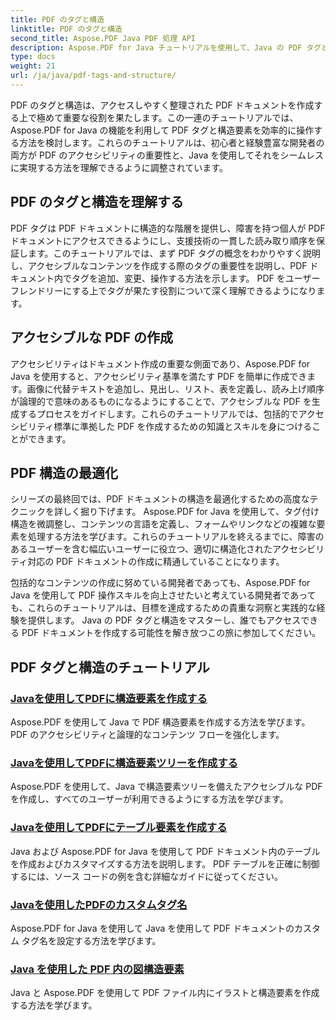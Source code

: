 ```yaml
---
title: PDF のタグと構造
linktitle: PDF のタグと構造
second_title: Aspose.PDF Java PDF 処理 API
description: Aspose.PDF for Java チュートリアルを使用して、Java の PDF タグと構造をマスターします。アクセスしやすく整理された PDF を簡単に作成できます。
type: docs
weight: 21
url: /ja/java/pdf-tags-and-structure/
---
```

PDF のタグと構造は、アクセスしやすく整理された PDF ドキュメントを作成する上で極めて重要な役割を果たします。この一連のチュートリアルでは、Aspose.PDF for Java の機能を利用して PDF タグと構造要素を効率的に操作する方法を検討します。これらのチュートリアルは、初心者と経験豊富な開発者の両方が PDF のアクセシビリティの重要性と、Java を使用してそれをシームレスに実現する方法を理解できるように調整されています。

## PDF のタグと構造を理解する

PDF タグは PDF ドキュメントに構造的な階層を提供し、障害を持つ個人が PDF ドキュメントにアクセスできるようにし、支援技術の一貫した読み取り順序を保証します。このチュートリアルでは、まず PDF タグの概念をわかりやすく説明し、アクセシブルなコンテンツを作成する際のタグの重要性を説明し、PDF ドキュメント内でタグを追加、変更、操作する方法を示します。 PDF をユーザーフレンドリーにする上でタグが果たす役割について深く理解できるようになります。

## アクセシブルな PDF の作成

アクセシビリティはドキュメント作成の重要な側面であり、Aspose.PDF for Java を使用すると、アクセシビリティ基準を満たす PDF を簡単に作成できます。画像に代替テキストを追加し、見出し、リスト、表を定義し、読み上げ順序が論理的で意味のあるものになるようにすることで、アクセシブルな PDF を生成するプロセスをガイドします。これらのチュートリアルでは、包括的でアクセシビリティ標準に準拠した PDF を作成するための知識とスキルを身につけることができます。

## PDF 構造の最適化

シリーズの最終回では、PDF ドキュメントの構造を最適化するための高度なテクニックを詳しく掘り下げます。 Aspose.PDF for Java を使用して、タグ付け構造を微調整し、コンテンツの言語を定義し、フォームやリンクなどの複雑な要素を処理する方法を学びます。これらのチュートリアルを終えるまでに、障害のあるユーザーを含む幅広いユーザーに役立つ、適切に構造化されたアクセシビリティ対応の PDF ドキュメントの作成に精通していることになります。

包括的なコンテンツの作成に努めている開発者であっても、Aspose.PDF for Java を使用して PDF 操作スキルを向上させたいと考えている開発者であっても、これらのチュートリアルは、目標を達成するための貴重な洞察と実践的な経験を提供します。 Java の PDF タグと構造をマスターし、誰でもアクセスできる PDF ドキュメントを作成する可能性を解き放つこの旅に参加してください。

## PDF タグと構造のチュートリアル
### [Javaを使用してPDFに構造要素を作成する](./create-structure-element-in-pdf-using-java/)
Aspose.PDF を使用して Java で PDF 構造要素を作成する方法を学びます。 PDF のアクセシビリティと論理的なコンテンツ フローを強化します。
### [Javaを使用してPDFに構造要素ツリーを作成する](./create-structure-element-tree-in-pdf-using-java/)
Aspose.PDF を使用して、Java で構造要素ツリーを備えたアクセシブルな PDF を作成し、すべてのユーザーが利用できるようにする方法を学びます。
### [Javaを使用してPDFにテーブル要素を作成する](./create-table-element-in-pdf-using-java/)
Java および Aspose.PDF for Java を使用して PDF ドキュメント内のテーブルを作成およびカスタマイズする方法を説明します。 PDF テーブルを正確に制御するには、ソース コードの例を含む詳細なガイドに従ってください。
### [Javaを使用したPDFのカスタムタグ名](./custom-tag-name-for-pdf-using-java/)
Aspose.PDF for Java を使用して Java を使用して PDF ドキュメントのカスタム タグ名を設定する方法を学びます。
### [Java を使用した PDF 内の図構造要素](./illustration-structure-elements-in-pdf-using-java/)
Java と Aspose.PDF を使用して PDF ファイル内にイラストと構造要素を作成する方法を学びます。